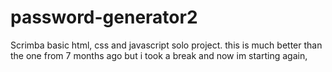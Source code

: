 # password-generator2
Scrimba basic html, css and javascript solo project. this is much better than the one from 7 months ago but i took a break and now im starting again,
